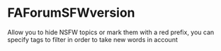 # FAForumSFWversion
Allow you to hide NSFW topics or mark them with a red prefix, you can specify tags to filter in order to take new words in account
